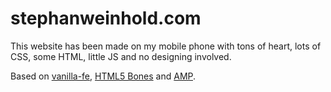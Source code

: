 # stephanweinhold.com
This website has been made on my mobile phone with tons of heart, lots of CSS, some HTML, little JS and no designing involved.

Based on <a href="https://github.com/StephanWeinhold/vanilla-fe" target="_blank">vanilla-fe</a>, <a href="https://html5bones.com/" target="_blank">HTML5 Bones</a> and <a href="https://www.ampproject.org/docs/get_started/create/basic_markup.html" target="_blank">AMP</a>.

